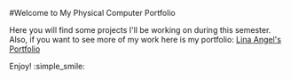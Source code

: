 #Welcome to My Physical Computer Portfolio

Here you will find some projects I'll be working on during this semester.
Also, if you want to see more of my work here is my portfolio: [Lina Angel's Portfolio](http://linaangel.com/index.php/en/)

Enjoy! :simple_smile: